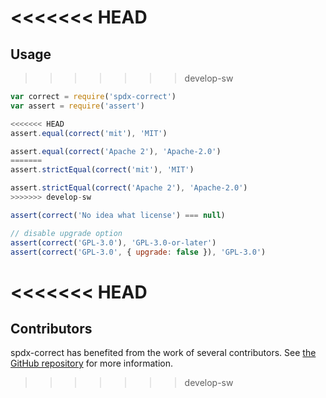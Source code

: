<<<<<<< HEAD
=======
## Usage

>>>>>>> develop-sw
```javascript
var correct = require('spdx-correct')
var assert = require('assert')

<<<<<<< HEAD
assert.equal(correct('mit'), 'MIT')

assert.equal(correct('Apache 2'), 'Apache-2.0')
=======
assert.strictEqual(correct('mit'), 'MIT')

assert.strictEqual(correct('Apache 2'), 'Apache-2.0')
>>>>>>> develop-sw

assert(correct('No idea what license') === null)

// disable upgrade option
assert(correct('GPL-3.0'), 'GPL-3.0-or-later')
assert(correct('GPL-3.0', { upgrade: false }), 'GPL-3.0')
```
<<<<<<< HEAD
=======

## Contributors

spdx-correct has benefited from the work of several contributors.
See [the GitHub repository](https://github.com/jslicense/spdx-correct.js/graphs/contributors)
for more information.
>>>>>>> develop-sw
